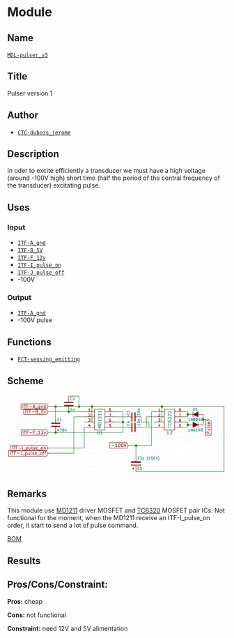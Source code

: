 # Module
<!---![](viewme.png)--->

## Name
[`MDL-pulser_v3`]()

## Title
Pulser version 1

## Author
* [`CTC-dubois_jerome`]()

## Description
In oder to excite efficiently a transducer we must have a high voltage (around -100V high) short time (half the period of the central frequency of the transducer) excitating pulse.

## Uses
### Input
* [`ITF-A_gnd`]()
* [`ITF-B_5V`]()
* [`ITF-F_12v`]()
* [`ITF-I_pulse_on`]()
* [`ITF-J_pulse_off`]()
* -100V

### Output
* [`ITF-A_gnd`]()
* -100V pulse

## Functions
* [`FCT-sensing_emitting`]()

## Scheme
![](./images/scheme.png)

## Remarks
This module use [MD1211](./doc/md1211.pdf) driver MOSFET and [TC6320](./doc/tc6320.pdf) MOSFET pair ICs. Not functional for the moment, when the MD1211 receive an ITF-I_pulse_on order, it start to send a lot of pulse command.

[BOM](./src/MDL-pulser_v3.csv)

## Results

## Pros/Cons/Constraint:

**Pros:** cheap

**Cons:** not functional

**Constraint:** need 12V and 5V alimentation

